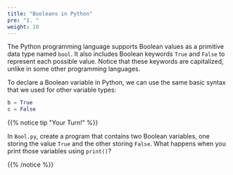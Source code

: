 ```yaml
---
title: "Booleans in Python"
pre: "1. "
weight: 10
---
```


The Python programming language supports Boolean values as a primitive data type named `bool`. It also includes Boolean keywords `True` and `False` to represent each possible value. Notice that these keywords are capitalized, unlike in some other programming languages.

To declare a Boolean variable in Python, we can use the same basic syntax that we used for other variable types:

```Python
b = True
c = False
```

{{% notice tip "Your Turn!" %}}

In `Bool.py`, create a program that contains two Boolean variables, one storing the value `True` and the other storing `False`. What happens when you print those variables using `print()`? 

{{% /notice %}}